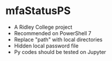 # mfaStatusPS
- A Ridley College project
- Recommended on PowerShell 7
- Replace "path" with local directories
- Hidden local password file
- Py codes should be tested on Jupyter